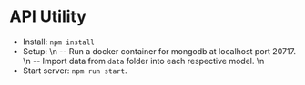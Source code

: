 # API Utility
- Install: `npm install`
- Setup: \n
--  Run a docker container for mongodb at localhost port 20717. \n
--  Import data from `data` folder into each respective model. \n
- Start server: `npm run start`.
